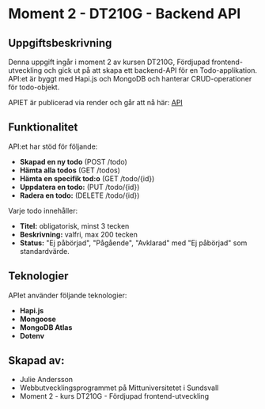 # Moment 2 - DT210G - Backend API
## Uppgiftsbeskrivning
Denna uppgift ingår i moment 2 av kursen DT210G, Fördjupad frontend-utveckling och gick ut på att skapa ett backend-API för en Todo-applikation. API:et är byggt med Hapi.js och MongoDB och hanterar CRUD-operationer för todo-objekt.

APIET är publicerad via render och går att nå här: [API](https://moment2-api-dt210g.onrender.com/todos)

## Funktionalitet
API:et har stöd för följande:
- **Skapad en ny todo** (POST /todo)
- **Hämta alla todos** (GET /todos)
- **Hämta en specifik tod:o** (GET /todo/{id})
- **Uppdatera en todo:** (PUT /todo/{id})
- **Radera en todo:** (DELETE /todo/{id})

Varje todo innehåller:
- **Titel:** obligatorisk, minst 3 tecken
- **Beskrivning:** valfri, max 200 tecken
- **Status:** "Ej påbörjad", "Pågående", "Avklarad" med "Ej påbörjad" som standardvärde.

## Teknologier
APIet använder följande teknologier:
- **Hapi.js**
- **Mongoose**
- **MongoDB Atlas**
- **Dotenv**

## Skapad av:
- Julie Andersson
- Webbutvecklingsprogrammet på Mittuniversitetet i Sundsvall
- Moment 2 - kurs DT210G - Fördjupad frontend-utveckling
